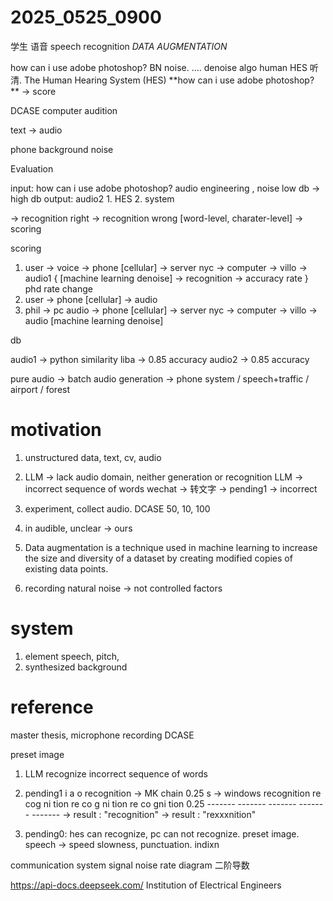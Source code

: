 # 2025_0525_0900 

学生 语音 speech recognition 
*DATA AUGMENTATION*

<a>
how can i use adobe photoshop?
BN noise.
....
denoise algo
human HES 听清. The Human Hearing System (HES) 
**how can i use adobe photoshop?** -> score
</a>

DCASE
computer audition

text -> audio 

phone background noise

Evaluation

<our>
input: how can i use adobe photoshop?
audio engineering , noise low db -> high db 
output: audio2
1. HES
2. system

-> recognition right
-> recognition wrong [word-level, charater-level] -> scoring

scoring

1. user -> voice -> phone [cellular] -> server nyc -> computer -> villo -> audio1                                                 {         [machine learning denoise] -> recognition     ->  accuracy rate        }              phd rate change
2. user -> phone [cellular] -> audio
3. phil -> pc audio -> phone [cellular] -> server nyc -> computer -> villo -> audio                                                          [machine learning denoise]

</our>

db

audio1 -> python similarity liba -> 0.85 accuracy
audio2 -> 0.85 accuracy

pure audio -> batch audio generation -> phone system / speech+traffic / airport / forest


# motivation
1. unstructured data, text, cv,                          audio

2. LLM -> lack audio domain, neither generation or recognition
    LLM -> incorrect sequence of words
    wechat -> 转文字 -> pending1 -> incorrect

3. experiment, collect audio. DCASE 50, 10, 100
4. in audible, unclear             -> ours
5. Data augmentation is a technique used in machine learning to increase the size and diversity of a dataset by creating modified copies of existing data points. 

1. recording natural noise -> not controlled factors


# system
1. element speech, pitch, 
2. synthesized background 

# reference
master thesis, microphone recording
DCASE

preset image
1. LLM recognize incorrect sequence of words
2. pending1
i a o
recognition -> MK chain
0.25 s -> windows
recognition
      re    cog   ni   tion
      re    co   g   ni   tion
      re    co   gni   tion
0.25 -------
       -------
         -------
           -------
              -------
-> result : "recognition"
-> result : "rexxxnition"

3. pending0: hes can recognize, pc can not recognize. preset image. speech -> speed slowness, punctuation. indixn

communication system signal noise rate diagram
二阶导数

https://api-docs.deepseek.com/
Institution of Electrical Engineers
